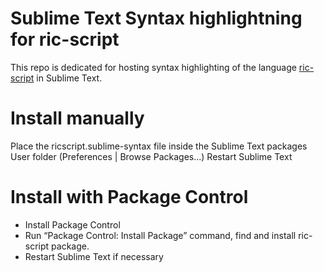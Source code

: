 # Sublime Text Syntax highlightning for ric-script

This repo is dedicated for hosting syntax highlighting 
of the language [ric-script](https://github.com/Ricardicus/ric-script) in
Sublime Text.

# Install manually

Place the ricscript.sublime-syntax file inside the Sublime Text packages User folder (Preferences | Browse Packages...)
Restart Sublime Text

# Install with Package Control

* Install Package Control
* Run “Package Control: Install Package” command, find and install ric-script package.
* Restart Sublime Text if necessary 
